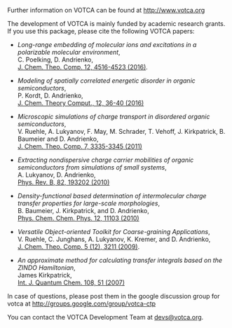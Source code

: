 Further information on VOTCA can be found at http://www.votca.org

The development of VOTCA is mainly funded by academic research grants. If you use this package, please cite the following VOTCA papers:

* _Long-range embedding of molecular ions and excitations in a polarizable molecular environment_,  
  C. Poelking, D. Andrienko,  
  [J. Chem. Theo. Comp. 12, 4516-4523 (2016)](http://dx.doi.org/10.1021/acs.jctc.6b00599).

* _Modeling of spatially correlated energetic disorder in organic semiconductors_,  
  P. Kordt, D. Andrienko,  
  [J. Chem. Theory Comput., 12, 36-40 (2016)](http://dx.doi.org/10.1021/acs.jctc.5b00764)


* _Microscopic simulations of charge transport in disordered organic semiconductors_,  
  V. Ruehle, A. Lukyanov, F. May, M. Schrader, T. Vehoff, J. Kirkpatrick, B. Baumeier and D. Andrienko,  
  [J. Chem. Theo. Comp. 7, 3335-3345 (2011)](http://dx.doi.org/10.1021/ct200388s)

* _Extracting nondispersive charge carrier mobilities of organic semiconductors from simulations of small systems_,  
  A. Lukyanov, D. Andrienko,  
  [Phys. Rev. B, 82, 193202 (2010)](http://dx.doi.org/10.1103/PhysRevB.82.193202)

* _Density-functional based determination of intermolecular charge transfer properties for large-scale morphologies_,  
  B. Baumeier, J. Kirkpatrick, and D. Andrienko,  
  [Phys. Chem. Chem. Phys. 12, 11103 (2010)](http://dx.doi.org/10.1039/C002337J)

* _Versatile Object-oriented Toolkit for Coarse-graining Applications_,  
  V. Ruehle, C. Junghans, A. Lukyanov, K. Kremer, and D. Andrienko,  
  [J. Chem. Theo. Comp. 5 (12), 3211 (2009)](http://dx.doi.org/10.1021/ct900369w).

* _An approximate method for calculating transfer integrals based on the ZINDO Hamiltonian_,  
  James Kirkpatrick,  
  [Int. J. Quantum Chem. 108, 51 (2007)](https://doi.org/10.1002/qua.21378)

In case of questions, please post them in the google discussion group for votca at http://groups.google.com/group/votca-ctp

You can contact the VOTCA Development Team at devs@votca.org.
